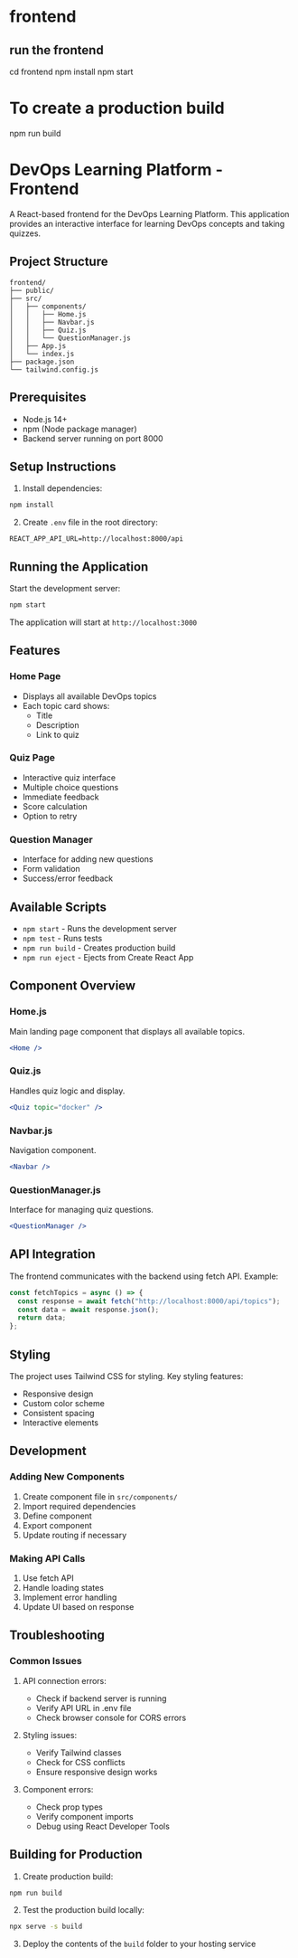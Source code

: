 # frontend

## run the frontend

cd frontend
npm install
npm start

# To create a production build

npm run build

# DevOps Learning Platform - Frontend

A React-based frontend for the DevOps Learning Platform. This application provides an interactive interface for learning DevOps concepts and taking quizzes.

## Project Structure

```
frontend/
├── public/
├── src/
│   ├── components/
│   │   ├── Home.js
│   │   ├── Navbar.js
│   │   ├── Quiz.js
│   │   └── QuestionManager.js
│   ├── App.js
│   └── index.js
├── package.json
└── tailwind.config.js
```

## Prerequisites

- Node.js 14+
- npm (Node package manager)
- Backend server running on port 8000

## Setup Instructions

1. Install dependencies:

```bash
npm install
```

2. Create `.env` file in the root directory:

```env
REACT_APP_API_URL=http://localhost:8000/api
```

## Running the Application

Start the development server:

```bash
npm start
```

The application will start at `http://localhost:3000`

## Features

### Home Page

- Displays all available DevOps topics
- Each topic card shows:
  - Title
  - Description
  - Link to quiz

### Quiz Page

- Interactive quiz interface
- Multiple choice questions
- Immediate feedback
- Score calculation
- Option to retry

### Question Manager

- Interface for adding new questions
- Form validation
- Success/error feedback

## Available Scripts

- `npm start` - Runs the development server
- `npm test` - Runs tests
- `npm run build` - Creates production build
- `npm run eject` - Ejects from Create React App

## Component Overview

### Home.js

Main landing page component that displays all available topics.

```jsx
<Home />
```

### Quiz.js

Handles quiz logic and display.

```jsx
<Quiz topic="docker" />
```

### Navbar.js

Navigation component.

```jsx
<Navbar />
```

### QuestionManager.js

Interface for managing quiz questions.

```jsx
<QuestionManager />
```

## API Integration

The frontend communicates with the backend using fetch API. Example:

```javascript
const fetchTopics = async () => {
  const response = await fetch("http://localhost:8000/api/topics");
  const data = await response.json();
  return data;
};
```

## Styling

The project uses Tailwind CSS for styling. Key styling features:

- Responsive design
- Custom color scheme
- Consistent spacing
- Interactive elements

## Development

### Adding New Components

1. Create component file in `src/components/`
2. Import required dependencies
3. Define component
4. Export component
5. Update routing if necessary

### Making API Calls

1. Use fetch API
2. Handle loading states
3. Implement error handling
4. Update UI based on response

## Troubleshooting

### Common Issues

1. API connection errors:

   - Check if backend server is running
   - Verify API URL in .env file
   - Check browser console for CORS errors

2. Styling issues:

   - Verify Tailwind classes
   - Check for CSS conflicts
   - Ensure responsive design works

3. Component errors:
   - Check prop types
   - Verify component imports
   - Debug using React Developer Tools

## Building for Production

1. Create production build:

```bash
npm run build
```

2. Test the production build locally:

```bash
npx serve -s build
```

3. Deploy the contents of the `build` folder to your hosting service

